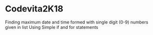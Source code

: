 # Codevita2K18
Finding maximum date and time formed with single digit (0-9) numbers given in list
Using Simple if and for statements 
